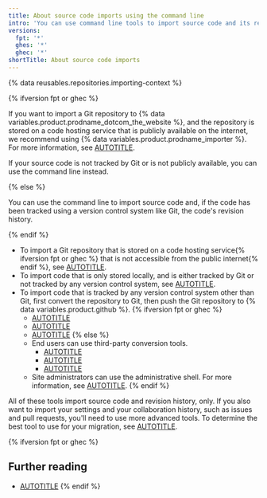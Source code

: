 ```yaml
---
title: About source code imports using the command line
intro: 'You can use command line tools to import source code and its revision history to {% data variables.product.github %}.'
versions:
  fpt: '*'
  ghes: '*'
  ghec: '*'
shortTitle: About source code imports
---
```


{% data reusables.repositories.importing-context %}

{% ifversion fpt or ghec %}

If you want to import a Git repository to {% data variables.product.prodname_dotcom_the_website %}, and the repository is stored on a code hosting service that is publicly available on the internet, we recommend using {% data variables.product.prodname_importer %}. For more information, see [AUTOTITLE](/migrations/importing-source-code/using-github-importer).

If your source code is not tracked by Git or is not publicly available, you can use the command line instead.

{% else %}

You can use the command line to import source code and, if the code has been tracked using a version control system like Git, the code's revision history.

{% endif %}

* To import a Git repository that is stored on a code hosting service{% ifversion fpt or ghec %} that is not accessible from the public internet{% endif %}, see [AUTOTITLE](/migrations/importing-source-code/using-the-command-line-to-import-source-code/importing-an-external-git-repository-using-the-command-line).
* To import code that is only stored locally, and is either tracked by Git or not tracked by any version control system, see [AUTOTITLE](/migrations/importing-source-code/using-the-command-line-to-import-source-code/adding-locally-hosted-code-to-github).
* To import code that is tracked by any version control system other than Git, first convert the repository to Git, then push the Git repository to {% data variables.product.github %}.
{% ifversion fpt or ghec %}
  * [AUTOTITLE](/migrations/importing-source-code/using-the-command-line-to-import-source-code/importing-a-subversion-repository)
  * [AUTOTITLE](/migrations/importing-source-code/using-the-command-line-to-import-source-code/importing-a-mercurial-repository)
  * [AUTOTITLE](/migrations/importing-source-code/using-the-command-line-to-import-source-code/importing-a-team-foundation-version-control-repository)
{% else %}
  * End users can use third-party conversion tools.
    * [AUTOTITLE](/migrations/importing-source-code/using-the-command-line-to-import-source-code/importing-a-subversion-repository)
    * [AUTOTITLE](/migrations/importing-source-code/using-the-command-line-to-import-source-code/importing-a-mercurial-repository)
    * [AUTOTITLE](/migrations/importing-source-code/using-the-command-line-to-import-source-code/importing-a-team-foundation-version-control-repository)
  * Site administrators can use the administrative shell. For more information, see [AUTOTITLE](/migrations/importing-source-code/using-the-command-line-to-import-source-code/importing-from-other-version-control-systems-with-the-administrative-shell).
{% endif %}

All of these tools import source code and revision history, only. If you also want to import your settings and your collaboration history, such as issues and pull requests, you'll need to use more advanced tools. To determine the best tool to use for your migration, see [AUTOTITLE](/migrations/overview/planning-your-migration-to-github).

{% ifversion fpt or ghec %}

## Further reading

* [AUTOTITLE](/get-started/using-git/troubleshooting-the-2-gb-push-limit)
{% endif %}
